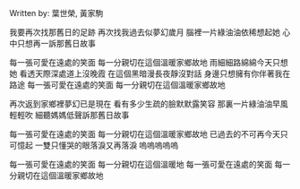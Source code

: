 
Written by: 葉世榮, 黃家駒  

我要再次找那舊日的足跡
再次找我過去似夢幻歲月
腦裡一片綠油油依稀想起她
心中只想再一訴那舊日故事

每一張可愛在遠處的笑面
每一分親切在這個溫暖家鄉故地
雨細細路綿綿今天只想她
看透天際深處道上沒晚霞
在這個黑暗漫長夜靜沒對話
身邊只想擁有你伴著我在路途
每一張可愛在遠處的笑面
每一分親切在這個溫暖家鄉故地

再次返到家鄉裡夢幻已是現在
看有多少生疏的臉默默露笑容
那裏一片綠油油早風輕輕吹
細聽媽媽低聲訴那舊日故事

每一張可愛在遠處的笑面
每一分親切在這個溫暖家鄉故地
已過去的不可再今天只可憶起
一雙只懂哭的眼落淚又再落淚
嗚嗚嗚嗚嗚

每一張可愛在遠處的笑面
每一分親切在這個溫暖地
每一張可愛在遠處的笑面
每一分親切在這個溫暖家鄉故地



